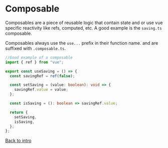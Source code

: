 
# Composable

Composables are a piece of reusable logic that contain state and or use vue specific reactivity like refs, computed,
etc. A good example is the `saving.ts`
composable.

Composables always use the `use...` prefix in their function name. and are suffixed with `.composable.ts`.

```typescript
//Good example of a composable
import { ref } from "vue";

export const useSaving = () => {
  const savingRef = ref(false);

  const setSaving = (value: boolean): void => {
    savingRef.value = value;
  };

  const isSaving = (): boolean => savingRef.value;

  return {
    setSaving,
    isSaving,
  };
};
```

[Back to intro](README.md)
